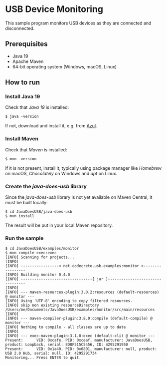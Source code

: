 # USB Device Monitoring

This sample program monitors USB devices as they are connected and disconnected.

## Prerequisites

- Java 19
- Apache Maven
- 64-bit operating system (Windows, macOS, Linux)

## How to run

### Install Java 19

Check that *Java 19* is installed:

```shell
$ java -version
```

If not, download and install it, e.g. from [Azul](https://www.azul.com/downloads/?package=jdk).

### Install Maven

Check that *Maven* is installed:

```shell
$ mvn -version
```

If it is not present, install it, typically using package manager like *Homebrew* on macOS, *Chocolately* on Windows and *apt* on Linux.

### Create the *java-does-usb* library

Since the *java-does-usb* library is not yet available on Maven Central, it must be built locally:

```shell
$ cd JavaDoesUSB/java-does-usb
$ mvn install
```

The result will be put in your local Maven repository.

### Run the sample

```shell
$ cd JavaDoesUSB/examples/monitor
$ mvn compile exec:exec
[INFO] Scanning for projects...
[INFO] 
[INFO] -----------------< net.codecrete.usb.examples:monitor >-----------------
[INFO] Building monitor 0.4.0
[INFO] --------------------------------[ jar ]---------------------------------
[INFO] 
[INFO] --- maven-resources-plugin:3.0.2:resources (default-resources) @ monitor ---
[INFO] Using 'UTF-8' encoding to copy filtered resources.
[INFO] skip non existing resourceDirectory /Users/me/Documents/JavaDoesUSB/examples/monitor/src/main/resources
[INFO] 
[INFO] --- maven-compiler-plugin:3.8.0:compile (default-compile) @ monitor ---
[INFO] Nothing to compile - all classes are up to date
[INFO] 
[INFO] --- exec-maven-plugin:3.1.0:exec (default-cli) @ monitor ---
Present:      VID: 0xcafe, PID: 0xceaf, manufacturer: JavaDoesUSB, product: Loopback, serial: 8D8F515C5456, ID: 4295291950
Present:      VID: 0x1a40, PID: 0x0801, manufacturer: null, product: USB 2.0 Hub, serial: null, ID: 4295291734
Monitoring... Press ENTER to quit.
```
